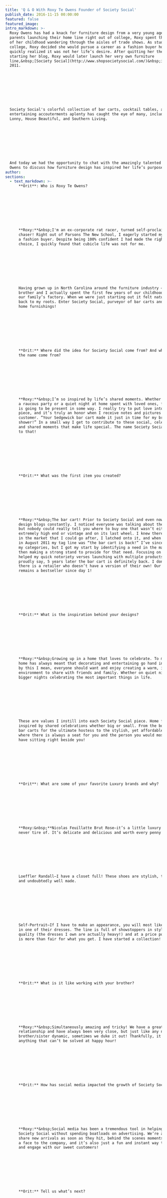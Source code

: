```yaml
---
title: 'Q & O With Roxy Te Owens Founder of Society Social'
publish_date: 2016-11-15 00:00:00
featured: false
featured_image:
intro_markdown: >-
  Roxy Owens has had a knack for furniture design from a very young age. With her
  parents launching their home line right out of college, Roxy spent the majority
  of her childhood wandering through the aisles of trade shows. As student out of
  college, Roxy decided she would pursue a career as a fashion buyer however she
  quickly realized it was not her life’s desire. After quitting her then job and
  starting her blog, Roxy would later launch her very own furniture
  line,&nbsp;[Society Social](http://www.shopsocietysocial.com/)&nbsp;in August,
  2011.









  Society Social's colorful collection of bar carts, cocktail tables, and
  entertaining accouterments aplenty has caught the eye of many, including HGTV,
  Lonny, House Beautiful, and Southern Living.









  And today we had the opportunity to chat with the amazingly talented Roxy Te
  Owens to discuss how furniture design has inspired her life’s purpose.​
author:
sections:
  - text_markdown: >-
      **Orit**: Who is Roxy Te Owens?









      **Roxy:**&nbsp;I'm an ex-corporate rat racer, turned self-proclaimed dream
      chaser! Right out of Parsons The New School, I eagerly started my career as
      a fashion buyer. Despite being 100% confident I had made the right career
      choice, I quickly found that cubicle life was not for me.









      Having grown up in North Carolina around the furniture industry – my
      brother and I actually spent the first few years of our childhood living in
      our family’s factory. When we were just starting out it felt natural to go
      back to my roots. Enter Society Social, purveyor of bar carts and colorful
      home furnishings!









      **Orit:** Where did the idea for Society Social come from? And where does
      the name come from?









      **Roxy:**&nbsp;I’m so inspired by life’s shared moments. Whether it’s
      a raucous party or a quiet night at home spent with loved ones, furniture
      is going to be present in some way. I really try to put love into each
      piece, and it’s truly an honor when I receive notes and pictures from my
      customer. “Your Sedgewick bar cart made it just in time for my bridal
      shower!” In a small way I get to contribute to these social, celebratory
      and shared moments that make life special. The name Society Social is a nod
      to that!









      **Orit:** What was the first item you created?









      **Roxy:**&nbsp;The bar cart! Prior to Society Social and even now, I read
      design blogs constantly. I noticed everyone was talking about the bar cart,
      but nobody could really tell you where to buy one that wasn’t either
      extremely high end or vintage and on its last wheel. I knew there was a gap
      in the market that I could go after, I latched onto it, and when launching
      in August 2011 my tag line was “the bar cart is back!” I’ve since expanded
      my categories, but I got my start by identifying a need in the market and
      then making a strong stand to provide for that need. Focusing on one design
      helped my quick notoriety verses launching with multiple products. I can
      proudly say, 5 years later the bar cart is definitely back. I don’t think
      there is a retailer who doesn’t have a version of their own! Our Sedgewick
      remains a bestseller since day 1!









      **Orit:** What is the inspiration behind your designs?









      **Roxy:**&nbsp;Growing up in a home that loves to celebrate. To me a happy
      home has always meant that decorating and entertaining go hand in hand. And
      by this I mean, everyone should want and enjoy creating a warm, inviting
      environment to share with friends and family. Whether on quiet nights in or
      bigger nights celebrating the most important things in life.









      These are values I instill into each Society Social piece. Home furnishings
      inspired by shared celebrations whether big or small. From the booze-tastic
      bar carts for the ultimate hostess to the stylish, yet affordable sofas
      where there is always a seat for you and the person you would most love to
      have sitting right beside you!









      **Orit**: What are some of your favorite Luxury brands and why?









      **Roxy:&nbsp;**Nicolas Feuillatte Brut Rose—it’s a little luxury I shall
      never tire of. It’s delicate and delicious and worth every penny!









      Loeffler Randall—I have a closet full! These shoes are stylish, timeless,
      and undoubtedly well made.









      Self-Portrait—If I have to make an appearance, you will most likely find me
      in one of their dresses. The line is full of showstoppers in style and
      quality (the dresses I own are actually heavy!) and at a price point that
      is more than fair for what you get. I have started a collection!









      **Orit:** What is it like working with your brother?









      **Roxy:**&nbsp;Simultaneously amazing and tricky! We have a great
      relationship and have always been very close, but just like any normal
      brother/sister dynamic, sometimes we duke it out! Thankfully, it’s never
      anything that can’t be solved at happy hour!









      **Orit:** How has social media impacted the growth of Society Social?









      **Roxy:**&nbsp;Social media has been a tremendous tool in helping me grow
      Society Social without spending boatloads on advertising. We’re able to
      share new arrivals as soon as they hit, behind the scenes moments that put
      a face to the company, and it’s also just a fun and instant way to talk to
      and engage with our sweet customers!









      **Orit:** Tell us what’s next?









      **Roxy:&nbsp;**We have a few big collaborations in the works and I hope
      they’ll show another side of Society Social that the world hasn’t seen yet!
      With that said, I believe it’s so important to not only focus on the next
      goal but to enjoy the journey, too!









      Photo credits:









      Lawrence Te: Roxy with colorful chairs









      Elizabeth Shrier: Roxy and brother San San









      Courtney Apple: Bar Cart​
    image:
    quote:
    video:
  - text_markdown:
    image: /uploads/blog-16-1.jpg
    quote:
    video:
  - text_markdown:
    image: /uploads/blog-16-2.jpg
    quote:
    video:
  - text_markdown:
    image: /uploads/blog-16-3.jpg
    quote:
    video:
contact_tagline: "Let's start a conversation about luxury."
---
```



